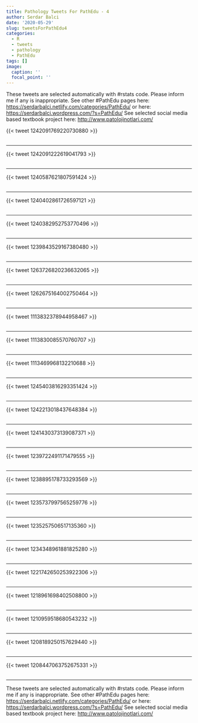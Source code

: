 ```yaml
---
title: Pathology Tweets For PathEdu - 4
author: Serdar Balci
date: '2020-05-29'
slug: tweetsForPathEdu4
categories:
  - R
  - tweets
  - pathology
  - PathEdu
tags: []
image:
  caption: ''
  focal_point: ''
---
```



These tweets are selected automatically with #rstats code. Please inform me if any is inappropriate.
See other #PathEdu pages here: https://serdarbalci.netlify.com/categories/PathEdu/  or here: https://serdarbalci.wordpress.com/?s=PathEdu/ 
See selected social media based textbook project here: http://www.patolojinotlari.com/

{{< tweet 1242091769220730880 >}}
<br>
<br>
<hr>
{{< tweet 1242091222619041793 >}}
<br>
<br>
<hr>
{{< tweet 1240587621807591424 >}}
<br>
<br>
<hr>
{{< tweet 1240402861726597121 >}}
<br>
<br>
<hr>
{{< tweet 1240382952753770496 >}}
<br>
<br>
<hr>
{{< tweet 1239843529167380480 >}}
<br>
<br>
<hr>
{{< tweet 1263726820236632065 >}}
<br>
<br>
<hr>
{{< tweet 1262675164002750464 >}}
<br>
<br>
<hr>
{{< tweet 1113832378944958467 >}}
<br>
<br>
<hr>
{{< tweet 1113830085570760707 >}}
<br>
<br>
<hr>
{{< tweet 1113469968132210688 >}}
<br>
<br>
<hr>
{{< tweet 1245403816293351424 >}}
<br>
<br>
<hr>
{{< tweet 1242213018437648384 >}}
<br>
<br>
<hr>
{{< tweet 1241430373139087371 >}}
<br>
<br>
<hr>
{{< tweet 1239722491171479555 >}}
<br>
<br>
<hr>
{{< tweet 1238895178733293569 >}}
<br>
<br>
<hr>
{{< tweet 1235737997565259776 >}}
<br>
<br>
<hr>
{{< tweet 1235257506517135360 >}}
<br>
<br>
<hr>
{{< tweet 1234348961881825280 >}}
<br>
<br>
<hr>
{{< tweet 1221742650253922306 >}}
<br>
<br>
<hr>
{{< tweet 1218961698402508800 >}}
<br>
<br>
<hr>
{{< tweet 1210959518680543232 >}}
<br>
<br>
<hr>
{{< tweet 1208189250157629440 >}}
<br>
<br>
<hr>
{{< tweet 1208447063752675331 >}}
<br>
<br>
<hr>


These tweets are selected automatically with #rstats code. Please inform me if any is inappropriate.
See other #PathEdu pages here: https://serdarbalci.netlify.com/categories/PathEdu/  or here: https://serdarbalci.wordpress.com/?s=PathEdu/ 
See selected social media based textbook project here: http://www.patolojinotlari.com/
